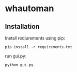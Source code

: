 # whautoman

## Installation
Install reqiurements using pip:
```console
pip install -r requirements.txt
```

run gui.py:
```console
python gui.py
```
